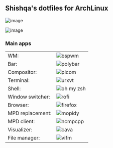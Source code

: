 ## Shishqa's dotfiles for ArchLinux

![image](https://user-images.githubusercontent.com/53887365/82939240-472d2e00-9fbd-11ea-9db3-5dc820f2ab57.png)

![image](https://user-images.githubusercontent.com/53887365/82939978-5496e800-9fbe-11ea-90ae-f43b6c6c75d4.png)

### Main apps

|                |                                                        |                                
| -------------- | ------------------------------------------------------ |                               
|WM:             | ![bspwm](https://github.com/baskerville/bspwm)         |
|Bar:            | ![polybar](https://github.com/polybar/polybar)         |
|Compositor:     | ![picom](https://github.com/yshui/picom)               |
|Terminal:       | ![urxvt](https://wiki.archlinux.org/index.php/Rxvt-unicode)|
|Shell:          | ![oh my zsh](https://github.com/ohmyzsh/ohmyzsh)       |
|Window switcher:| ![rofi](https://github.com/davatorium/rofi)              |
|Browser:        | ![firefox](https://www.mozilla.org/en-US/firefox/new/)   |
|MPD replacement:| ![mopidy](https://mopidy.com/)                         |
|MPD client:     | ![ncmpcpp](https://github.com/ncmpcpp/ncmpcpp)         |
|Visualizer:     | ![cava](https://github.com/karlstav/cava)              |
|File manager:   | ![vifm](https://github.com/vifm/vifm)                  |


